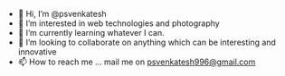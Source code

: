 - 👋 Hi, I’m @psvenkatesh
- 👀 I’m interested in web technologies and photography
- 🌱 I’m currently learning whatever I can. 
- 💞️ I’m looking to collaborate on anything which can be interesting and innovative
- 📫 How to reach me ... mail me on psvenkatesh996@gmail.com

<!---
psvenkatesh/psvenkatesh is a ✨ special ✨ repository because its `README.md` (this file) appears on your GitHub profile.
You can click the Preview link to take a look at your changes.
--->
